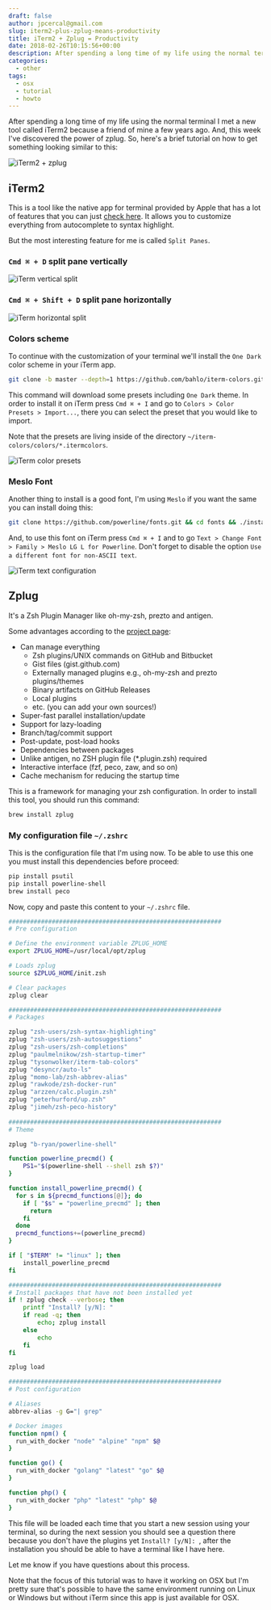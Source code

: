 ```yaml
---
draft: false
author: jpcercal@gmail.com
slug: iterm2-plus-zplug-means-productivity
title: iTerm2 + Zplug = Productivity
date: 2018-02-26T10:15:56+00:00
description: After spending a long time of my life using the normal terminal I met a new tool called iTerm2 because a friend of mine a few year ago. And, this week I've discovered the power of zplug. So, let me try to show you how my terminal looks like now.
categories:
  - other
tags: 
  - osx
  - tutorial
  - howto
---
```


After spending a long time of my life using the normal terminal I met a new tool called iTerm2 because a friend of mine a few years ago. And, this week I've discovered the power of zplug. So, here's a brief tutorial on how to get something looking similar to this:

![iTerm2 + zplug](terminal.png)

## iTerm2

This is a tool like the native app for terminal provided by Apple that has a lot of features that you can just [check here](https://www.iterm2.com/). It allows you to customize everything from autocomplete to syntax highlight.

But the most interesting feature for me is called `Split Panes`.

### `Cmd ⌘ + D` split pane vertically 

![iTerm vertical split](iterm-vertical-split.png)

### `Cmd ⌘ + Shift + D` split pane horizontally

![iTerm horizontal split](iterm-horizontal-split.png)

### Colors scheme

To continue with the customization of your terminal we'll install the `One Dark` color scheme in your iTerm app.

```bash
git clone -b master --depth=1 https://github.com/bahlo/iterm-colors.git ~/iterm-colors
```

This command will download some presets including `One Dark` theme. In order to install it on iTerm press `Cmd ⌘ + I` and go to `Colors > Color Presets > Import...`, there you can select the preset that you would like to import.

Note that the presets are living inside of the directory `~/iterm-colors/colors/*.itermcolors`.

![iTerm color presets](iterm-colors.png)

### Meslo Font

Another thing to install is a good font, I'm using `Meslo` if you want the same you can install doing this:

```bash
git clone https://github.com/powerline/fonts.git && cd fonts && ./install.sh
```

And, to use this font on iTerm press `Cmd ⌘ + I` and to go `Text > Change Font > Family > Meslo LG L for Powerline`. Don't forget to disable the option `Use a different font for non-ASCII text`.

![iTerm text configuration](iterm-text.png)


## Zplug

It's a Zsh Plugin Manager like oh-my-zsh, prezto and antigen.

Some advantages according to the [project page](https://github.com/zplug/zplug):

* Can manage everything
    * Zsh plugins/UNIX commands on GitHub and Bitbucket
    * Gist files (gist.github.com)
    * Externally managed plugins e.g., oh-my-zsh and prezto plugins/themes
    * Binary artifacts on GitHub Releases
    * Local plugins
    * etc. (you can add your own sources!)
* Super-fast parallel installation/update
* Support for lazy-loading
* Branch/tag/commit support
* Post-update, post-load hooks
* Dependencies between packages
* Unlike antigen, no ZSH plugin file (*.plugin.zsh) required
* Interactive interface (fzf, peco, zaw, and so on)
* Cache mechanism for reducing the startup time

This is a framework for managing your zsh configuration. In order to install this tool, you should run this command:

```bash
brew install zplug
```

### My configuration file `~/.zshrc`

This is the configuration file that I'm using now. To be able to use this one you must install this dependencies before proceed:

```bash
pip install psutil
pip install powerline-shell
brew install peco
```

Now, copy and paste this content to your `~/.zshrc` file.

```bash
###########################################################
# Pre configuration

# Define the environment variable ZPLUG_HOME 
export ZPLUG_HOME=/usr/local/opt/zplug

# Loads zplug
source $ZPLUG_HOME/init.zsh

# Clear packages
zplug clear

###########################################################
# Packages

zplug "zsh-users/zsh-syntax-highlighting"
zplug "zsh-users/zsh-autosuggestions"
zplug "zsh-users/zsh-completions"
zplug "paulmelnikow/zsh-startup-timer"
zplug "tysonwolker/iterm-tab-colors"
zplug "desyncr/auto-ls"
zplug "momo-lab/zsh-abbrev-alias"
zplug "rawkode/zsh-docker-run"
zplug "arzzen/calc.plugin.zsh"
zplug "peterhurford/up.zsh"
zplug "jimeh/zsh-peco-history"
  
###########################################################
# Theme

zplug "b-ryan/powerline-shell"

function powerline_precmd() {
    PS1="$(powerline-shell --shell zsh $?)"
}

function install_powerline_precmd() {
  for s in ${precmd_functions[@]}; do
    if [ "$s" = "powerline_precmd" ]; then
      return
    fi
  done
  precmd_functions+=(powerline_precmd)
}

if [ "$TERM" != "linux" ]; then
    install_powerline_precmd
fi

###########################################################
# Install packages that have not been installed yet
if ! zplug check --verbose; then
    printf "Install? [y/N]: "
    if read -q; then
        echo; zplug install
    else
        echo
    fi
fi

zplug load

###########################################################
# Post configuration

# Aliases
abbrev-alias -g G="| grep"

# Docker images
function npm() {
  run_with_docker "node" "alpine" "npm" $@
}

function go() {
  run_with_docker "golang" "latest" "go" $@
}

function php() {
  run_with_docker "php" "latest" "php" $@
}

```

This file will be loaded each time that you start a new session using your terminal, so during the next session you should see a question there because you don't have the plugins yet `Install? [y/N]: `, after the installation you should be able to have a terminal like I have here.

Let me know if you have questions about this process.

Note that the focus of this tutorial was to have it working on OSX but I'm pretty sure that's possible to have the same environment running on Linux or Windows but without iTerm since this app is just available for OSX.
